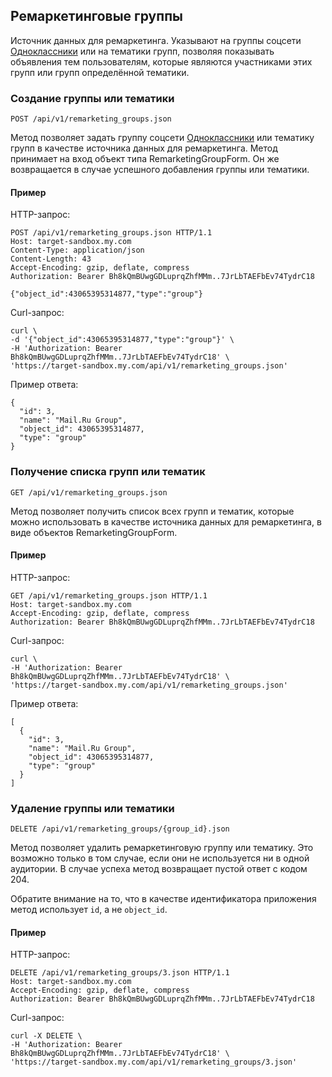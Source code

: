 ## Ремаркетинговые группы
Источник данных для ремаркетинга. Указывают на группы
соцсети [Одноклассники](http://odnoklassniki.ru/) или на тематики групп,
позволяя показывать объявления тем пользователям, которые являются
участниками этих групп или групп определённой тематики.

### Создание группы или тематики
`POST /api/v1/remarketing_groups.json`

Метод позволяет задать группу соцсети
[Одноклассники](http://odnoklassniki.ru/) или тематику групп в качестве
источника данных для ремаркетинга. Метод принимает на вход объект типа
RemarketingGroupForm. Он же возвращается в случае успешного добавления
группы или тематики.

#### Пример

HTTP-запрос:

    POST /api/v1/remarketing_groups.json HTTP/1.1
    Host: target-sandbox.my.com
    Content-Type: application/json
    Content-Length: 43
    Accept-Encoding: gzip, deflate, compress
    Authorization: Bearer Bh8kQmBUwgGDLuprqZhfMMm..7JrLbTAEFbEv74TydrC18

    {"object_id":43065395314877,"type":"group"}

Curl-запрос:

    curl \
    -d '{"object_id":43065395314877,"type":"group"}' \
    -H 'Authorization: Bearer Bh8kQmBUwgGDLuprqZhfMMm..7JrLbTAEFbEv74TydrC18' \
    'https://target-sandbox.my.com/api/v1/remarketing_groups.json'

Пример ответа:

    {
      "id": 3,
      "name": "Mail.Ru Group",
      "object_id": 43065395314877,
      "type": "group"
    }


### Получение списка групп или тематик
`GET /api/v1/remarketing_groups.json`

Метод позволяет получить список всех групп и тематик, которые можно
использовать в качестве источника данных для ремаркетинга, в виде объектов
RemarketingGroupForm.

#### Пример

HTTP-запрос:

    GET /api/v1/remarketing_groups.json HTTP/1.1
    Host: target-sandbox.my.com
    Accept-Encoding: gzip, deflate, compress
    Authorization: Bearer Bh8kQmBUwgGDLuprqZhfMMm..7JrLbTAEFbEv74TydrC18

Curl-запрос:

    curl \
    -H 'Authorization: Bearer Bh8kQmBUwgGDLuprqZhfMMm..7JrLbTAEFbEv74TydrC18' \
    'https://target-sandbox.my.com/api/v1/remarketing_groups.json'

Пример ответа:

    [
      {
        "id": 3,
        "name": "Mail.Ru Group",
        "object_id": 43065395314877,
        "type": "group"
      }
    ]


### Удаление группы или тематики
`DELETE /api/v1/remarketing_groups/{group_id}.json`

Метод позволяет удалить ремаркетинговую группу или тематику.
Это возможно только в том случае, если они не используется ни в одной
аудитории. В случае успеха метод возвращает пустой ответ с кодом 204.

Обратите внимание на то, что в качестве идентификатора приложения метод
использует `id`, а не `object_id`.

#### Пример

HTTP-запрос:

    DELETE /api/v1/remarketing_groups/3.json HTTP/1.1
    Host: target-sandbox.my.com
    Accept-Encoding: gzip, deflate, compress
    Authorization: Bearer Bh8kQmBUwgGDLuprqZhfMMm..7JrLbTAEFbEv74TydrC18

Curl-запрос:

    curl -X DELETE \
    -H 'Authorization: Bearer Bh8kQmBUwgGDLuprqZhfMMm..7JrLbTAEFbEv74TydrC18' \
    'https://target-sandbox.my.com/api/v1/remarketing_groups/3.json'

